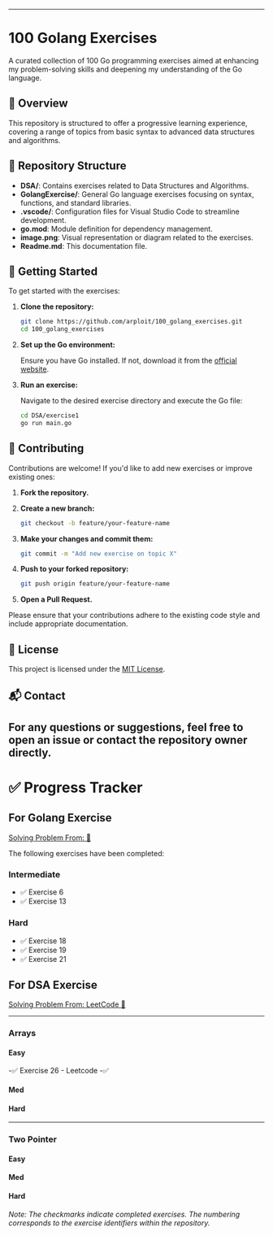 
---

# 100 Golang Exercises

A curated collection of 100 Go programming exercises aimed at enhancing my problem-solving skills and deepening my understanding of the Go language.

## 📌 Overview

This repository is structured to offer a progressive learning experience, covering a range of topics from basic syntax to advanced data structures and algorithms.

## 📁 Repository Structure

- **DSA/**: Contains exercises related to Data Structures and Algorithms.
- **GolangExercise/**: General Go language exercises focusing on syntax, functions, and standard libraries.
- **.vscode/**: Configuration files for Visual Studio Code to streamline development.
- **go.mod**: Module definition for dependency management.
- **image.png**: Visual representation or diagram related to the exercises.
- **Readme.md**: This documentation file.


## 🚀 Getting Started

To get started with the exercises:

1. **Clone the repository:**

   ```bash
   git clone https://github.com/arploit/100_golang_exercises.git
   cd 100_golang_exercises
   ```


2. **Set up the Go environment:**

   Ensure you have Go installed. If not, download it from the [official website](https://golang.org/dl/).

3. **Run an exercise:**

   Navigate to the desired exercise directory and execute the Go file:

   ```bash
   cd DSA/exercise1
   go run main.go
   ```


## 🧠 Contributing

Contributions are welcome! If you'd like to add new exercises or improve existing ones:

1. **Fork the repository.**
2. **Create a new branch:**

   ```bash
   git checkout -b feature/your-feature-name
   ```


3. **Make your changes and commit them:**

   ```bash
   git commit -m "Add new exercise on topic X"
   ```


4. **Push to your forked repository:**

   ```bash
   git push origin feature/your-feature-name
   ```


5. **Open a Pull Request.**

Please ensure that your contributions adhere to the existing code style and include appropriate documentation.

## 📄 License

This project is licensed under the [MIT License](LICENSE).

## 📬 Contact

For any questions or suggestions, feel free to open an issue or contact the repository owner directly.
--- 

# ✅ Progress Tracker

## For Golang Exercise
[Solving Problem From: 📕](https://github.com/cblte/100-golang-exercises/)

The following exercises have been completed:

### Intermediate

- ✅ Exercise 6
- ✅ Exercise 13 

### Hard

- ✅ Exercise 18
- ✅ Exercise 19
- ✅ Exercise 21 


## For DSA Exercise
[Solving Problem From: LeetCode 📕](https://leetcode.com/problem-list)

---
### Arrays

#### Easy

-✅ Exercise 26 - Leetcode
-✅ 

#### Med

#### Hard

---

### Two Pointer

#### Easy

#### Med

#### Hard


*Note: The checkmarks indicate completed exercises. The numbering corresponds to the exercise identifiers within the repository.*


